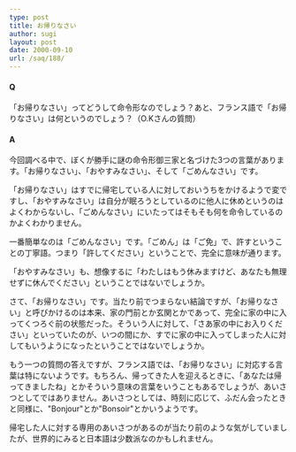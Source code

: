 ```yaml
---
type: post
title: お帰りなさい
author: sugi
layout: post
date: 2000-09-10
url: /saq/188/
---
```

#### Q 

「お帰りなさい」ってどうして命令形なのでしょう？あと、フランス語で「お帰りなさい」は何というのでしょう？（O.Kさんの質問）

#### A 

今回調べる中で、ぼくが勝手に謎の命令形御三家と名づけた3つの言葉があります。「お帰りなさい」、「おやすみなさい」、そして「ごめんなさい」です。

「お帰りなさい」はすでに帰宅している人に対しておいうちをかけるようで変ですし、「おやすみなさい」は自分が眠ろうとしているのに他人に休めというのはよくわからないし、「ごめんなさい」にいたってはそもそも何を命令しているのかよくわかりません。

一番簡単なのは「ごめんなさい」です。「ごめん」は「ご免」で、許すということの丁寧語。つまり「許してください」ということで、完全に意味が通ります。

「おやすみなさい」も、想像するに「わたしはもう休みますけど、あなたも無理せずに休んでください」ということではないでしょうか。

さて、「お帰りなさい」です。当たり前でつまらない結論ですが、「お帰りなさい」と呼びかけるのは本来、家の門前とか玄関とかであって、完全に家の中に入ってくつろぐ前の状態だった。そういう人に対して、「さあ家の中にお入りください」といっていたのが、いつの間にか、すでに家の中に入ってしまった人に対してもいうようになったということではないでしょうか。

もう一つの質問の答えですが、フランス語では、「お帰りなさい」に対応する言葉は特にないようです。もちろん、帰ってきた人を迎えるときに、「あなたは帰ってきましたね」とかそういう意味の言葉をいうこともあるでしょうが、あいさつとしてではありません。あいさつとしては、時刻に応じて、ふだん会ったときと同様に、"Bonjour"とか"Bonsoir"とかいうようです。

帰宅した人に対する専用のあいさつがあるのが当たり前のような気がしていましたが、世界的にみると日本語は少数派なのかもしれません。